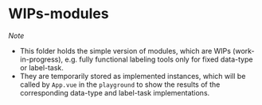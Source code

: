 # WIPs-modules
*Note*
- This folder holds the simple version of modules, which are WIPs (work-in-progress), e.g. fully functional labeling tools only for fixed data-type or label-task.
- They are temporarily stored as implemented instances, which will be called by `App.vue` in the `playground` to show the results of the corresponding data-type and label-task implementations.
